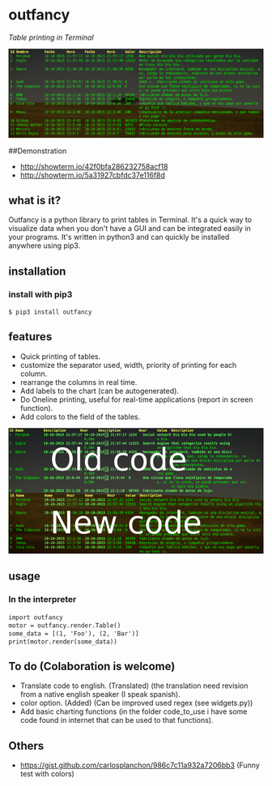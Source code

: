 # outfancy
*Table printing in Terminal*

<img src='examples/chart_auto.png'>

##Demonstration
- http://showterm.io/42f0bfa286232758acf18
- http://showterm.io/5a31927cbfdc37e116f8d

## what is it?
Outfancy is a python library to print tables in Terminal. It's a quick way to visualize data when you don't have a GUI and can be integrated easily in your programs. It's written in python3 and can quickly be installed anywhere using pip3.

## installation
### install with pip3
```
$ pip3 install outfancy
```

## features

- Quick printing of tables.
- customize the separator used, width, priority of printing for each column.
- rearrange the columns in real time.
- Add labels to the chart (can be autogenerated).
- Do Oneline printing, useful for real-time applications (report in screen function).
- Add colors to the field of the tables.
<img src='examples/colors_supported.png'>


## usage
### In the interpreter
```
import outfancy
motor = outfancy.render.Table()
some_data = [(1, 'Foo'), (2, 'Bar')]
print(motor.render(some_data))
```

## To do (Colaboration is welcome)
- Translate code to english. (Translated) (the translation need revision from a native english speaker (I speak spanish).
- color option. (Added) (Can be improved used regex (see widgets.py))
- Add basic charting functions (in the folder code_to_use i have some code found in internet that can be used to that functions).

## Others
- https://gist.github.com/carlosplanchon/986c7c11a932a7206bb3 (Funny test with colors)
